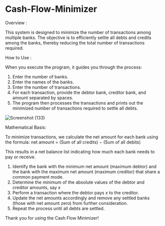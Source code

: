 # Cash-Flow-Minimizer
Overview :

This system is designed to minimize the number of transactions among multiple banks. The objective is to efficiently settle all debts and credits among the banks, thereby reducing the total number of transactions required.


How to Use :

When you execute the program, it guides you through the process:
1. Enter the number of banks.
2. Enter the names of the banks.
3. Enter the number of transactions.
4. For each transaction, provide the debtor bank, creditor bank, and amount separated by spaces.
5. The program then processes the transactions and prints out the minimized number of transactions required to settle all debts.

![Screenshot (133)](https://github.com/HIMANSHIWANJARI/Cash-Flow-Minimizer/assets/126982834/e5c4bf2e-038f-40a3-add1-7bdff5770ec5)

Mathematical Basis: 

To minimize transactions, we calculate the net amount for each bank using the formula:
net amount = (Sum of all credits) − (Sum of all debits)

This results in a net balance list indicating how much each bank needs to pay or receive.
1. Identify the bank with the minimum net amount (maximum debtor) and the bank with the maximum net amount (maximum creditor) that share a common payment mode.
2. Determine the minimum of the absolute values of the debtor and creditor amounts, say x
3. Perform a transaction where the debtor pays x to the creditor.
4. Update the net amounts accordingly and remove any settled banks (those with net amount zero) from further consideration.
5. Repeat the process until all debts are settled.

Thank you for using the Cash Flow Minimizer!
